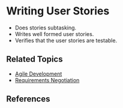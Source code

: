 # Writing User Stories

* Does stories subtasking.
* Writes well formed user stories.
* Verifies that the user stories are testable.

## Related Topics

* [Agile Development](/agile.md)
* [Requirements Negotiation](/communication-with-stakeholders.md#requirements-negotiation)

## References
